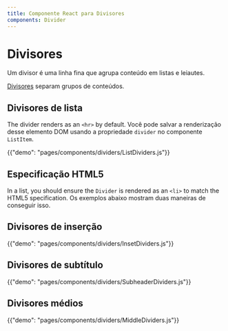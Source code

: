 ```yaml
---
title: Componente React para Divisores
components: Divider
---
```


# Divisores

<p class="description">Um divisor é uma linha fina que agrupa conteúdo em listas e leiautes.</p>

[Divisores](https://material.io/design/components/dividers.html) separam grupos de conteúdos.

## Divisores de lista

The divider renders as an `<hr>` by default. Você pode salvar a renderização desse elemento DOM usando a propriedade `divider` no componente `ListItem`.

{{"demo": "pages/components/dividers/ListDividers.js"}}

## Especificação HTML5

In a list, you should ensure the `Divider` is rendered as an `<li>` to match the HTML5 specification. Os exemplos abaixo mostram duas maneiras de conseguir isso.

## Divisores de inserção

{{"demo": "pages/components/dividers/InsetDividers.js"}}

## Divisores de subtítulo

{{"demo": "pages/components/dividers/SubheaderDividers.js"}}

## Divisores médios

{{"demo": "pages/components/dividers/MiddleDividers.js"}}